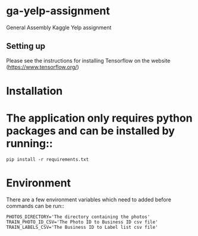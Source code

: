 # ga-yelp-assignment
General Assembly Kaggle Yelp assignment


## Setting up

Please see the instructions for installing Tensorflow on the website (https://www.tensorflow.org/)


# Installation
# The application only requires python packages and can be installed by running::

	pip install -r requirements.txt


# Environment
There are a few environment variables which need to added before commands can be run::

	PHOTOS_DIRECTORY='The directory containing the photos'
	TRAIN_PHOTO_ID_CSV='The Photo ID to Business ID csv file'
	TRAIN_LABELS_CSV='The Business ID to Label list csv file'
	



